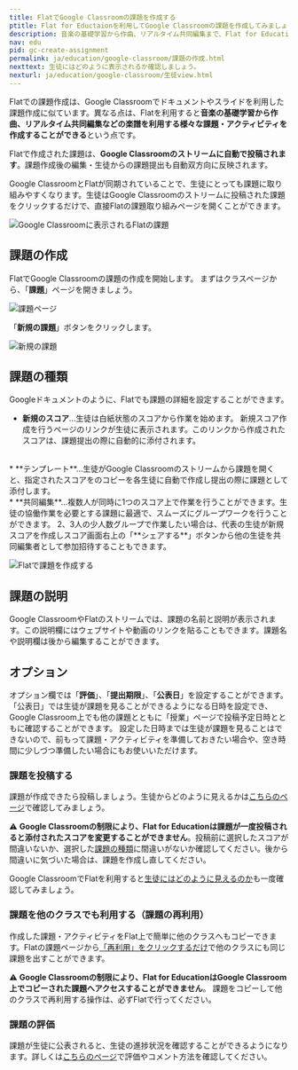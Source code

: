 ```yaml
---
title: FlatでGoogle Classroomの課題を作成する
ptitle: Flat for Eductaionを利用してGoogle Classroomの課題を作成してみましょう。
description: 音楽の基礎学習から作曲、リアルタイム共同編集まで、Flat for Educationを利用して様々な課題やアクティビティを作成することができます。
nav: edu
pid: gc-create-assignment
permalink: ja/education/google-classroom/課題の作成.html
nexttext: 生徒にはどのように表示されるか確認しましょう。
nexturl: ja/education/google-classroom/生徒view.html
---
```


Flatでの課題作成は、Google Classroomでドキュメントやスライドを利用した課題作成に似ています。異なる点は、Flatを利用すると**音楽の基礎学習から作曲、リアルタイム共同編集などの楽譜を利用する様々な課題・アクティビティを作成することができる**という点です。

Flatで作成された課題は、**Google Classroomのストリームに自動で投稿されます**。課題作成後の編集・生徒からの課題提出も自動双方向に反映されます。

Google ClassroomとFlatが同期されていることで、生徒にとっても課題に取り組みやすくなります。生徒はGoogle Classroomのストリームに投稿された課題をクリックするだけで、直接Flatの課題取り組みページを開くことができます。

![Google Classroomに表示されるFlatの課題](/help/assets/img/edu-ja/gc-stream-student.png)
<br>

## 課題の作成

FlatでGoogle Classroomの課題の作成を開始します。
まずはクラスページから、「**課題**」ページを開きましょう。

![課題ページ](/help/assets/img/edu-ja/class-tab-assignments.png)

「**新規の課題**」ボタンをクリックします。

![新規の課題](/help/assets/img/edu-ja/class-new-assignment-btn.png)
<br>

## 課題の種類

Googleドキュメントのように、Flatでも課題の詳細を設定することができます。

* **新規のスコア**…生徒は白紙状態のスコアから作業を始めます。
新規スコア作成を行うページのリンクが生徒に表示されます。このリンクから作成されたスコアは、課題提出の際に自動的に添付されます。
<br>
* **テンプレート**…生徒がGoogle Classroomのストリームから課題を開くと、指定されたスコアをのコピーを各生徒に自動で作成し提出の際に課題として添付します。
<br>
* **共同編集**…複数人が同時に1つのスコア上で作業を行うことができます。生徒の協働作業を必要とする課題に最適で、スムーズにグループワークを行うことができます。
2、3人の少人数グループで作業したい場合は、代表の生徒が新規スコアを作成しスコア画面右上の「**シェアする**」ボタンから他の生徒を共同編集者として参加招待することもできます。

![Flatで課題を作成する](/help/assets/img/edu-ja/class-new-assignment-pick-type.png)
<br>

## 課題の説明

Google ClassroomやFlatのストリームでは、課題の名前と説明が表示されます。この説明欄にはウェブサイトや動画のリンクを貼ることもできます。課題名や説明欄は後から編集することができます。

## オプション
オプション欄では「**評価**」、「**提出期限**」、「**公表日**」を設定することができます。 「公表日」では生徒が課題を見ることができるようになる日時を設定でき、Google Classroom上でも他の課題とともに「授業」ページで投稿予定日時とともに確認することができます。
設定した日時までは生徒が課題を見ることはできないので、前もって課題・アクティビティを準備しておきたい場合や、空き時間に少しづつ準備したい場合にもお使いいただけます。
<br>

### 課題を投稿する

課題が作成できたら投稿しましょう。生徒からどのように見えるかは[こちらのページ](/help/ja/education/生徒view.html)で確認してみましょう。

⚠️ **Google Classroomの制限により、Flat for Educationは課題が一度投稿されると添付されたスコアを変更することができません**。投稿前に選択したスコアが間違いないか、選択した[課題の種類](#assignment-mode)に間違いがないか確認してください。後から間違いに気づいた場合は、課題を作成し直してください。

Google ClassroomでFlatを利用すると[生徒にはどのように見えるのか](/help/ja/education/google-classroom/生徒view.html)も一度確認してみましょう。
<br>

### 課題を他のクラスでも利用する（課題の再利用）

作成した課題・アクティビティをFlat上で簡単に他のクラスへもコピーできます。Flatの課題ページから[「再利用」をクリックするだけ](/help/ja/education/課題の再利用.html)で他のクラスにも同じ課題を出すことができます。

⚠️ **Google Classroomの制限により、Flat for EducationはGoogle Classroom上でコピーされた課題へアクセスすることができません**。 課題をコピーして他のクラスで再利用する操作は、必ずFlatで行ってください。
<br>

### 課題の評価

課題が生徒に公表されると、生徒の進捗状況を確認することができるようになります。詳しくは[こちらのページ](/help/ja/education/課題を評価する.html)で評価やコメント方法を確認してください。

